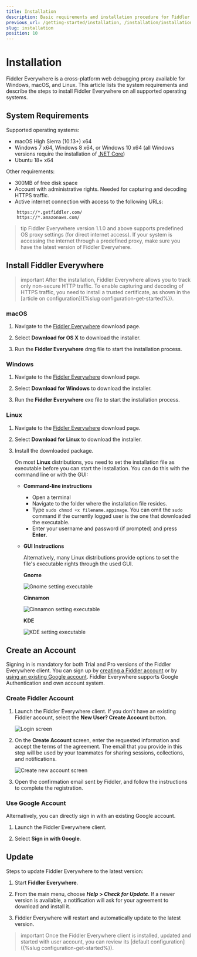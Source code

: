 ```yaml
---
title: Installation
description: Basic requirements and installation procedure for Fiddler Everywhere
previous_url: /getting-started/installation, /installation/installation-procedure
slug: installation
position: 10
---
```


# Installation

Fiddler Everywhere is a cross-platform web debugging proxy available for Windows, macOS, and Linux. This article lists the system requirements and describe the steps to install Fiddler Everywhere on all supported operating systems.

## System Requirements

Supported operating systems:

- macOS High Sierra (10.13+) x64
- Windows 7 x64, Windows 8 x64, or Windows 10 x64 (all Windows versions require the installation of [.NET Core](https://docs.microsoft.com/en-us/dotnet/core/install/windows#additional-deps))
- Ubuntu 18+ x64

Other requirements:

- 300MB of free disk space
- Account with administrative rights. Needed for capturing and decoding HTTPS traffic.
- Active internet connection with access to the following URLs:

```
    https://*.getfiddler.com/
    https://*.amazonaws.com/
```

>tip Fiddler Everywhere version 1.1.0 and above supports predefined OS proxy settings (for direct internet access). If your system is accessing the internet through a predefined proxy, make sure you have the latest version of Fiddler Everywhere.

## Install Fiddler Everywhere

>important After the installation, Fiddler Everywhere allows you to track only non-secure HTTP traffic. To enable capturing and decoding of HTTPS traffic, you need to install a trusted certificate, as shown in the [article on configuration]({%slug configuration-get-started%}).

### macOS

1. Navigate to the [Fiddler Everywhere](https://www.telerik.com/download/fiddler-everywhere) download page.

2. Select **Download for OS X** to download the installer.

3. Run the **Fiddler Everywhere** dmg file to start the installation process.

### Windows

1. Navigate to the [Fiddler Everywhere](https://www.telerik.com/download/fiddler-everywhere) download page.

2. Select **Download for Windows** to download the installer.

3. Run the **Fiddler Everywhere** exe file to start the installation process.

### Linux

1. Navigate to the [Fiddler Everywhere](https://www.telerik.com/download/fiddler-everywhere) download page.

2. Select **Download for Linux** to download the installer.

3. Install the downloaded package.

    On most **Linux** distributions, you need to set the installation file as executable before you can start the installation. You can do this with the command line or with the GUI:

    - **Command-line instructions**

        - Open a terminal
        - Navigate to the folder where the installation file resides.
        - Type `sudo chmod +x filename.appimage`. You can omit the `sudo` command if the currently logged user is the one that downloaded the executable.
        - Enter your username and password (if prompted) and press **Enter**.

    - **GUI Instructions**

        Alternatively, many Linux distributions provide options to set the file's executable rights through the used GUI.

        **Gnome**

        ![Gnome setting executable](../images/installation/exec-gnome.jpg)

        **Cinnamon**

        ![Cinnamon setting executable](../images/installation/exec-cinnamon.jpg)

        **KDE**

        ![KDE setting executable](../images/installation/exec-kde.jpg)

## Create an Account

Signing in is mandatory for both Trial and Pro versions of the Fiddler Everywhere client. You can sign up by [creating a Fiddler account](#create-fiddler-account) or by [using an existing Google account](#use-google-account). Fiddler Everywhere supports Google Authentication and own account system.

### Create Fiddler Account

1. Launch the Fiddler Everywhere client. If you don't have an existing Fiddler account, select the **New User? Create Account** button.

    ![Login screen](../images/login/login-screen.png)

2. On the **Create Account** screen, enter the requested information and accept the terms of the agreement. The email that you provide in this step will be used by your teammates for sharing sessions, collections, and notifications.

    ![Create new account screen](../images/login/create-acc-screen.png)

3. Open the confirmation email sent by Fiddler, and follow the instructions to complete the registration.

### Use Google Account

Alternatively, you can directly sign in with an existing Google account.

1. Launch the Fiddler Everywhere client. 

2. Select **Sign in with Google**.

## Update

Steps to update Fiddler Everywhere to the latest version:

1. Start __Fiddler Everywhere__.

2. From the main menu, choose **_Help_ > _Check for Update_**. If a newer version is available, a notification will ask for your agreement to download and install it.

3. Fiddler Everywhere will restart and automatically update to the latest version.

>important Once the Fiddler Everywhere client is installed, updated and started with user account, you can review its [default configuration]({%slug configuration-get-started%}).
